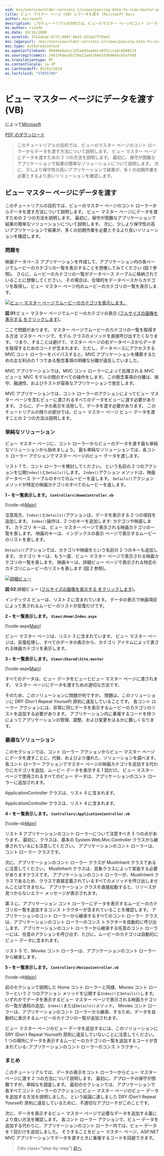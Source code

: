 ```yaml
---
uid: mvc/overview/older-versions-1/views/passing-data-to-view-master-pages-vb
title: ビュー マスター ページ (VB) にデータを渡す |Microsoft Docs
author: microsoft
description: このチュートリアルの目的では、ビューのマスター ページのコント ローラーからデータを渡す方法について説明します。 データ ビューの m を渡すための 2 つの方法を説明しています.
ms.author: riande
ms.date: 10/16/2008
ms.assetid: 37a1ebae-8773-408f-8645-d21da7ff9ae1
msc.legacyurl: /mvc/overview/older-versions-1/views/passing-data-to-view-master-pages-vb
msc.type: authoredcontent
ms.openlocfilehash: 9b840e0a5cc325a043ae88c10f52cca418589119
ms.sourcegitcommit: 24b1f6decbb17bb22a45166e5fdb0845c65af498
ms.translationtype: MT
ms.contentlocale: ja-JP
ms.lasthandoff: 03/01/2019
ms.locfileid: "57055799"
---
```

<a name="passing-data-to-view-master-pages-vb"></a>ビュー マスター ページにデータを渡す (VB)
====================
によって[Microsoft](https://github.com/microsoft)

[PDF のダウンロード](http://download.microsoft.com/download/e/f/3/ef3f2ff6-7424-48f7-bdaa-180ef64c3490/ASPNET_MVC_Tutorial_13_VB.pdf)

> このチュートリアルの目的では、ビューのマスター ページのコント ローラーからデータを渡す方法について説明します。 ビュー マスター ページにデータを渡すための 2 つの方法を説明します。 最初に、保守が困難なアプリケーションで結果の簡単なソリューションについて説明します。 次に、少しより保守性の高いアプリケーションで結果が、多くの初期作業を必要とするより良いソリューションを確認します。


## <a name="passing-data-to-view-master-pages"></a>ビュー マスター ページにデータを渡す

このチュートリアルの目的では、ビューのマスター ページのコント ローラーからデータを渡す方法について説明します。 ビュー マスター ページにデータを渡すための 2 つの方法を説明します。 最初に、保守が困難なアプリケーションで結果の簡単なソリューションについて説明します。 次に、少しより保守性の高いアプリケーションで結果が、多くの初期作業を必要とするより良いソリューションを確認します。

### <a name="the-problem"></a>問題を

映画データベース アプリケーションを作成して、アプリケーション内の各ページでムービーのカテゴリの一覧を表示することを想像してみてください (図 1 参照)。 さらに、ムービーのカテゴリの一覧がデータベース テーブルに格納されていることに想像してください。 その場合は、合理的をデータベースからカテゴリを取得し、ビュー マスター ページ内のムービーのカテゴリの一覧を表示します。


[![ビュー マスター ページでムービーのカテゴリを表示します。](passing-data-to-view-master-pages-vb/_static/image2.png)](passing-data-to-view-master-pages-vb/_static/image1.png)

**図 01**:ビュー マスター ページでムービーのカテゴリの表示 ([フルサイズの画像を表示する をクリックします](passing-data-to-view-master-pages-vb/_static/image3.png))。


ここで問題があります。 マスター ページでムービーのカテゴリの一覧を取得する方法 マスター ページで、モデル クラスのメソッドを直接呼び出すたくなります。 つまり、することは避けて、マスター ページの右データベースからデータを取得するためのコードが含まれます。 ただし、データベースにアクセスする MVC コント ローラーをバイパスすると、MVC アプリケーションを構築するための主な利点の 1 つである懸念事項の明確な分離が違反していました。

MVC アプリケーションでは、MVC コント ローラーによって処理される MVC ビューと MVC モデルの間のすべての操作をします。 この懸念事項の分離は、保守、融通性、およびテストが容易なアプリケーションで発生します。

MVC アプリケーションでは、コント ローラーのアクションによってビュー マスター ページを含むビューに渡されるすべてのデータをビューに渡す必要があります。 さらに、データの表示を活用して、データを渡す必要があります。 このチュートリアルの残りの部分では、ビュー マスター ページ ビュー データを渡すことの 2 つの方法は説明します。

### <a name="the-simple-solution"></a>単純なソリューション

ビュー マスター ページに、コント ローラーからビューのデータを渡す最も単純なソリューションから始めましょう。 最も単純なソリューションでは、各コント ローラー アクションでマスター ページのビュー データを渡します。

リスト 1 で、コント ローラーを検討してください。 という名前の 2 つのアクションを公開`Index()`と`Details()`します。 `Index()`アクション メソッドは、映画データベース テーブルのすべてのムービーを返します。 `Details()`アクション メソッドが特定の映画カテゴリのすべてのムービーを返します。

**1 – を一覧表示します。 `Controllers\HomeController.vb`**

[!code-vb[Main](passing-data-to-view-master-pages-vb/samples/sample1.vb)]

注意両方、`Index()`と`Details()`アクションは、データを表示する 2 つの項目を追加します。 `Index()`操作は、2 つのキーを追加します: カテゴリや映画します。 カテゴリ キーは、ビュー マスター ページで表示される映画カテゴリの一覧を表します。 映画のキーは、インデックスの表示 ページで表示するムービーのリストを表します。

`Details()`アクションでは、カテゴリや映画をという名前の 2 つのキーも追加します。 カテゴリ キーは、もう一度、ビュー マスター ページで表示される映画カテゴリの一覧を表します。 映画キーは、詳細ビュー ページで表示される特定のカテゴリにムービーのリストを表します (図 2 参照)。


[![詳細ビュー](passing-data-to-view-master-pages-vb/_static/image5.png)](passing-data-to-view-master-pages-vb/_static/image4.png)

**図 02**:詳細ビュー ([フルサイズの画像を表示する をクリックします](passing-data-to-view-master-pages-vb/_static/image6.png))。


インデックス ビューは、リスト 2 に含まれています。 データの表示で映画項目によって表されるムービーのリストが反復だけです。

**2 – を一覧表示します。 `Views\Home\Index.aspx`**

[!code-aspx[Main](passing-data-to-view-master-pages-vb/samples/sample2.aspx)]

ビュー マスター ページは、リスト 3 に含まれています。 ビュー マスター ページは、反復処理し、すべてのデータの表示から、カテゴリ アイテムによって表される映画カテゴリを表示します。

**3 – を一覧表示します。 `Views\Shared\Site.master`**

[!code-aspx[Main](passing-data-to-view-master-pages-vb/samples/sample3.aspx)]

すべてのデータは、ビュー データをビューとビュー マスター ページに渡されます。 マスター ページにデータを渡すための適切な方法です。

そのため、このソリューションに問題が何ですか。 問題は、このソリューションに DRY (Don't Repeat Yourself) 原則に違反していることです。 各コント ローラー アクションには、非常に同じデータを表示するムービーのカテゴリのリストを追加する必要があります。 アプリケーション内に重複するコードを持つによってアプリケーションの管理、調整、および変更をはるかに難しくなります。

### <a name="the-good-solution"></a>最適なソリューション

このセクションでは、コント ローラー アクションからビュー マスター ページにデータを渡すことに、代替、およびより優れた、ソリューションを調べます。 各コント ローラー アクションでマスター ページの映画カテゴリを追加する代わりにカテゴリを追加、ムービー データを表示する 1 回だけ。 ビュー マスター ページで使用されるすべてのビュー データは、アプリケーションのコント ローラーに追加されます。

ApplicationController クラスは、リスト 4 に含まれます。

ApplicationController クラスは、リスト 4 に含まれます。

**4 – を一覧表示します。 `Controllers\ApplicationController.vb`**

[!code-vb[Main](passing-data-to-view-master-pages-vb/samples/sample4.vb)]

リスト 4 アプリケーションのコント ローラーについて注意すべき 3 つの点があります。 最初に、クラスは、基本の System.Web.Mvc.Controller クラスから継承されているにも注意してください。 アプリケーションのコント ローラーは、コント ローラー クラスです。

次に、アプリケーションのコント ローラー クラスが MustInherit クラスであるに注意してください。 MustInherit クラスは、具象クラスによって実装する必要がありますクラスです。 アプリケーションのコント ローラーが、MustInherit クラスであるため、クラスで直接定義されているすべてのメソッドを呼び出しませんことはできません。 アプリケーション クラスを直接起動すると、リソースが見つからないエラー メッセージが表示されます。

第 3 に、アプリケーション コント ローラーにデータを表示するムービーのカテゴリの一覧を追加するコンス トラクターが含まれていることを確認します。 アプリケーションのコント ローラーから継承するすべてのコント ローラー クラスは、アプリケーションのコント ローラーのコンス トラクターを自動的に呼び出します。 アプリケーションのコント ローラーから継承する任意のコント ローラーには、任意のアクションを呼び出す、たびに、ムービーのカテゴリは自動的にビュー データに含まれます。

リスト 5 で、Movies コント ローラーは、アプリケーションのコント ローラーから継承します。

**5 – を一覧表示します。 `Controllers\MoviesController.vb`**

[!code-vb[Main](passing-data-to-view-master-pages-vb/samples/sample5.vb)]

前のセクションで説明した Home コント ローラーと同様、Movies コント ローラーという 2 つのアクション メソッドを公開する`Index()`と`Details()`します。 いずれかでデータを表示するビュー マスター ページで表示される映画カテゴリの一覧が通知の追加、`Index()`または`Details()`メソッド。 Movies コント ローラーは、アプリケーションのコント ローラーから継承、するため、データを自動的に表示するムービーのカテゴリの一覧が追加されます。

ビュー マスター ページのビュー データを追加するには、このソリューションに DRY (Don't Repeat Yourself) 原則に違反していないことに注意してください。 1 つの場所にデータを表示するムービーのカテゴリの一覧を追加するコードが含まれている: アプリケーションのコント ローラーのコンス トラクター。

### <a name="summary"></a>まとめ

このチュートリアルでは、データの表示をコント ローラーからビュー マスター ページに渡す 2 つの方法について説明します。 最初に、アプローチの保守が困難ですが、単純なを調査します。 最初のセクションでは、アプリケーションで各すべてコント ローラーのアクションにビュー マスター ページのビュー データを追加する方法を説明しました。 という結論に達しました DRY (Don't Repeat Yourself) 原則に違反しているために、不適切なアプローチがこのことです。

次に、データを表示するビュー マスター ページで必要なデータを追加する量により良い方法を確認します。 各コント ローラー アクションで、ビュー データを追加する代わりに、アプリケーションのコント ローラー内では、ビュー データを 1 回だけを追加しました。 そうすることをビュー マスター ページ、ASP.NET MVC アプリケーションでデータを渡すときに重複するコードを回避できます。

> [!div class="step-by-step"]
> [前へ](creating-page-layouts-with-view-master-pages-vb.md)
